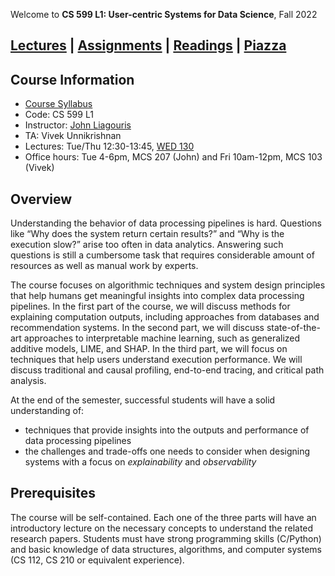 Welcome to **CS 599 L1: User-centric Systems for Data Science**, Fall 2022

## [Lectures](./lectures.html) \| [Assignments](./assignments.html) \| [Readings](./readings.html) \| [Piazza](https://piazza.com/bu/fall2022/cs599l1/home)

## Course Information

- [Course Syllabus](./syllabus.html)
- Code: CS 599 L1
- Instructor: [John Liagouris](https://cs-people.bu.edu/liagos/)
- TA: Vivek Unnikrishnan
- Lectures: Tue/Thu 12:30-13:45, [WED	130](https://www.bu.edu/classrooms/classroom/wed-130/)
- Office hours: Tue 4-6pm, MCS 207 (John) and Fri 10am-12pm, MCS 103 (Vivek)

## Overview

Understanding the behavior of data processing pipelines is hard. Questions like “Why does the system return certain results?” and “Why is the execution slow?” arise too often in data analytics. Answering such questions is still a cumbersome task that requires considerable amount of resources as well as manual work by experts.

The course focuses on algorithmic techniques and system design principles that help humans get meaningful insights into complex data processing pipelines. In the first part of the course, we will discuss methods for explaining computation outputs, including approaches from databases and recommendation systems. In the second part, we will discuss state-of-the-art approaches to interpretable machine learning, such as generalized additive models, LIME, and SHAP. In the third part, we will focus on techniques that help users understand execution performance. We will discuss traditional and causal profiling, end-to-end tracing, and critical path analysis.

At the end of the semester, successful students will have a solid understanding of:

- techniques that provide insights into the outputs and performance of data processing pipelines
- the challenges and trade-offs one needs to consider when designing systems with a focus on *explainability* and *observability*

## Prerequisites
The course will be self-contained. Each one of the three parts will have an introductory lecture on the necessary concepts to understand the related research papers. Students must have strong programming skills (C/Python) and basic knowledge of data structures, algorithms, and computer systems (CS 112, CS 210 or equivalent experience).
